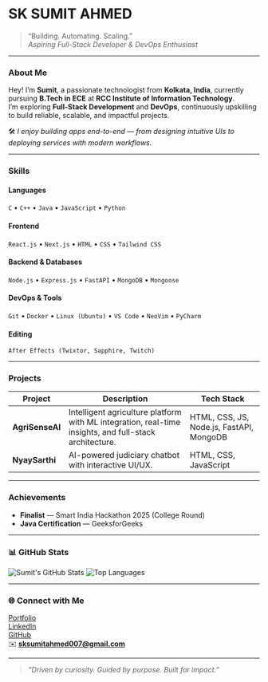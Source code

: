 # SK SUMIT AHMED

> “Building. Automating. Scaling.”  
> _Aspiring Full-Stack Developer & DevOps Enthusiast_

---

### About Me
Hey! I’m **Sumit**, a passionate technologist from **Kolkata, India**, currently pursuing **B.Tech in ECE** at **RCC Institute of Information Technology**.  
I’m exploring **Full-Stack Development** and **DevOps**, continuously upskilling to build reliable, scalable, and impactful projects.

🛠️ _I enjoy building apps end-to-end — from designing intuitive UIs to deploying services with modern workflows._

---

### Skills

#### Languages
`C` • `C++` • `Java` • `JavaScript` • `Python`

#### Frontend
`React.js` • `Next.js` • `HTML` • `CSS` • `Tailwind CSS`

#### Backend & Databases
`Node.js` • `Express.js` • `FastAPI` • `MongoDB` • `Mongoose`

#### DevOps & Tools
`Git` • `Docker` • `Linux (Ubuntu)` • `VS Code` • `NeoVim` • `PyCharm`

#### Editing
`After Effects (Twixtor, Sapphire, Twitch)`

---

### Projects

| Project | Description | Tech Stack |
|----------|--------------|-------------|
| **AgriSenseAI** | Intelligent agriculture platform with ML integration, real-time insights, and full-stack architecture. | HTML, CSS, JS, Node.js, FastAPI, MongoDB |
| **NyaySarthi** | AI-powered judiciary chatbot with interactive UI/UX. | HTML, CSS, JavaScript |

---

### Achievements
-  **Finalist** — Smart India Hackathon 2025 (College Round)  
-  **Java Certification** — GeeksforGeeks  

---

### 📊 GitHub Stats
![Sumit's GitHub Stats](https://github-readme-stats.vercel.app/api?username=sumitahmed&show_icons=true&theme=radical)
![Top Languages](https://github-readme-stats.vercel.app/api/top-langs/?username=sumitahmed&layout=compact&theme=radical)

---

### 🌐 Connect with Me
[ Portfolio](https://sumitahmed.github.io)  
[LinkedIn](https://www.linkedin.com/in/sk-sumit-ahmed-67a30227b/)  
[GitHub](https://github.com/sumitahmed)  
✉️ **sksumitahmed007@gmail.com**

---

> _“Driven by curiosity. Guided by purpose. Built for impact.”_

